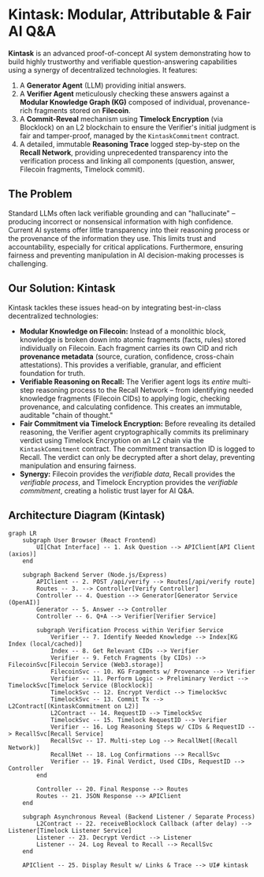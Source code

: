 # Kintask: Modular, Attributable & Fair AI Q&A

**Kintask** is an advanced proof-of-concept AI system demonstrating how to build highly trustworthy and verifiable question-answering capabilities using a synergy of decentralized technologies. It features:

1.  A **Generator Agent** (LLM) providing initial answers.
2.  A **Verifier Agent** meticulously checking these answers against a **Modular Knowledge Graph (KG)** composed of individual, provenance-rich fragments stored on **Filecoin**.
3.  A **Commit-Reveal** mechanism using **Timelock Encryption** (via Blocklock) on an L2 blockchain to ensure the Verifier's initial judgment is fair and tamper-proof, managed by the `KintaskCommitment` contract.
4.  A detailed, immutable **Reasoning Trace** logged step-by-step on the **Recall Network**, providing unprecedented transparency into the verification process and linking all components (question, answer, Filecoin fragments, Timelock commit).

## The Problem

Standard LLMs often lack verifiable grounding and can "hallucinate" – producing incorrect or nonsensical information with high confidence. Current AI systems offer little transparency into their reasoning process or the provenance of the information they use. This limits trust and accountability, especially for critical applications. Furthermore, ensuring fairness and preventing manipulation in AI decision-making processes is challenging.

## Our Solution: Kintask

Kintask tackles these issues head-on by integrating best-in-class decentralized technologies:

*   **Modular Knowledge on Filecoin:** Instead of a monolithic block, knowledge is broken down into atomic fragments (facts, rules) stored individually on Filecoin. Each fragment carries its own CID and rich **provenance metadata** (source, curation, confidence, cross-chain attestations). This provides a verifiable, granular, and efficient foundation for truth.
*   **Verifiable Reasoning on Recall:** The Verifier agent logs its *entire* multi-step reasoning process to the Recall Network – from identifying needed knowledge fragments (Filecoin CIDs) to applying logic, checking provenance, and calculating confidence. This creates an immutable, auditable "chain of thought."
*   **Fair Commitment via Timelock Encryption:** Before revealing its detailed reasoning, the Verifier agent cryptographically commits its preliminary verdict using Timelock Encryption on an L2 chain via the `KintaskCommitment` contract. The commitment transaction ID is logged to Recall. The verdict can only be decrypted after a short delay, preventing manipulation and ensuring fairness.
*   **Synergy:** Filecoin provides the *verifiable data*, Recall provides the *verifiable process*, and Timelock Encryption provides the *verifiable commitment*, creating a holistic trust layer for AI Q&A.

## Architecture Diagram (Kintask)

```mermaid
graph LR
    subgraph User Browser (React Frontend)
        UI[Chat Interface] -- 1. Ask Question --> APIClient[API Client (axios)]
    end

    subgraph Backend Server (Node.js/Express)
        APIClient -- 2. POST /api/verify --> Routes[/api/verify route]
        Routes -- 3. --> Controller[Verify Controller]
        Controller -- 4. Question --> Generator[Generator Service (OpenAI)]
        Generator -- 5. Answer --> Controller
        Controller -- 6. Q+A --> Verifier[Verifier Service]

        subgraph Verification Process within Verifier Service
            Verifier -- 7. Identify Needed Knowledge --> Index[KG Index (local/cached)]
            Index -- 8. Get Relevant CIDs --> Verifier
            Verifier -- 9. Fetch Fragments (by CIDs) --> FilecoinSvc[Filecoin Service (Web3.storage)]
            FilecoinSvc -- 10. KG Fragments w/ Provenance --> Verifier
            Verifier -- 11. Perform Logic -> Preliminary Verdict --> TimelockSvc[Timelock Service (Blocklock)]
            TimelockSvc -- 12. Encrypt Verdict --> TimelockSvc
            TimelockSvc -- 13. Commit Tx --> L2Contract[(KintaskCommitment on L2)]
            L2Contract -- 14. RequestID --> TimelockSvc
            TimelockSvc -- 15. Timelock RequestID --> Verifier
            Verifier -- 16. Log Reasoning Steps w/ CIDs & RequestID --> RecallSvc[Recall Service]
            RecallSvc -- 17. Multi-step Log --> RecallNet[(Recall Network)]
            RecallNet -- 18. Log Confirmations --> RecallSvc
            Verifier -- 19. Final Verdict, Used CIDs, RequestID --> Controller
        end

        Controller -- 20. Final Response --> Routes
        Routes -- 21. JSON Response --> APIClient
    end

    subgraph Asynchronous Reveal (Backend Listener / Separate Process)
        L2Contract -- 22. receiveBlocklock Callback (after delay) --> Listener[Timelock Listener Service]
        Listener -- 23. Decrypt Verdict --> Listener
        Listener -- 24. Log Reveal to Recall --> RecallSvc
    end

    APIClient -- 25. Display Result w/ Links & Trace --> UI# kintask
